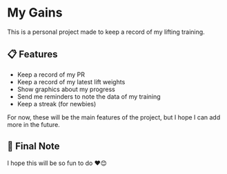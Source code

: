 # My Gains

This is a personal project made to keep a record of my lifting training.

## 📋 Features

- Keep a record of my PR  
- Keep a record of my latest lift weights  
- Show graphics about my progress  
- Send me reminders to note the data of my training  
- Keep a streak (for newbies)

For now, these will be the main features of the project, but I hope I can add more in the future.

## 💭 Final Note

I hope this will be so fun to do ❤️😊
